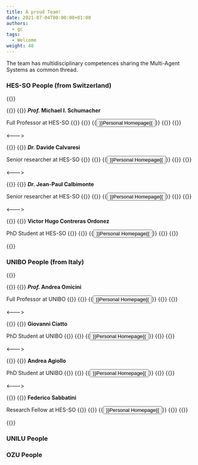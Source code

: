 ```yaml
---
title: A proud Team!
date: 2021-07-04T00:00:00+01:00
authors:
  - gc
tags:
  - Welcome
weight: 40
---
```


The team has multidisciplinary competences sharing the Multi-Agent Systems as common thread.

### HES-SO People (from Switzerland)

{{<columns>}}

{{<card imgsrc="/people/ms.jpg" imgalt="Michael I. Schumacher Photo">}}
{{<cardbody align="center">}}
**_Prof._ Michael I. Schumacher**

Full Professor at HES-SO
{{</cardbody>}}
{{<cardfooter align="center">}}
{{<button href="https://www.linkedin.com/in/michael-ignaz-schumacher/">}}Personal Homepage{{</button>}}
{{</cardfooter>}}
{{</card>}}

<--->

{{<card imgsrc="/people/dc.jpg" imgalt="Davide Calvaresi Photo">}}
{{<cardbody align="center">}}
**_Dr._ Davide Calvaresi**

Senior researcher at HES-SO 
{{</cardbody>}}
{{<cardfooter align="center">}}
{{<button href="http://davidecalvaresi.it">}}Personal Homepage{{</button>}}
{{</cardfooter>}}
{{</card>}}

<--->

{{<card imgsrc="/people/jpc.jpg" imgalt="Jean-Paul Calbimonte Photo">}}
{{<cardbody align="center">}}
**_Dr._ Jean-Paul Calbimonte**

Senior researcher at HES-SO 
{{</cardbody>}}
{{<cardfooter align="center">}}
{{<button href="https://jeanpi.org/wp/">}}Personal Homepage{{</button>}}
{{</cardfooter>}}
{{</card>}}

<--->

{{<card imgsrc="/people/vh.jpg" imgalt="Victor Hugo Contreras Ordonez Photo">}}
{{<cardbody align="center">}}
**Victor Hugo Contreras Ordonez**

PhD Student at HES-SO 
{{</cardbody>}}
{{<cardfooter align="center">}}
{{<button href="https://expectation.ehealth.hevs.ch/people.html">}}Personal Homepage{{</button>}}
{{</cardfooter>}}
{{</card>}}

{{</columns>}}

### UNIBO People (from Italy)

{{<columns>}}

{{<card imgsrc="/people/ao.jpg" imgalt="Andrea Omicini Photo">}}
{{<cardbody align="center">}}
**_Prof._ Andrea Omicini**

Full Professor at UNIBO
{{</cardbody>}}
{{<cardfooter align="center">}}
{{<button href="https://www.unibo.it/sitoweb/andrea.omicini">}}Personal Homepage{{</button>}}
{{</cardfooter>}}
{{</card>}}

<--->

{{<card imgsrc="/people/gc.jpg" imgalt="Giovanni Ciatto Photo">}}
{{<cardbody align="center">}}
**Giovanni Ciatto**

PhD Student at UNIBO
{{</cardbody>}}
{{<cardfooter align="center">}}
{{<button href="https://about.me/gciatto">}}Personal Homepage{{</button>}}
{{</cardfooter>}}
{{</card>}}

<--->

{{<card imgsrc="/people/aa.jpg" imgalt="Andrea Agiollo Photo">}}
{{<cardbody align="center">}}
**Andrea Agiollo**

PhD Student at UNIBO
{{</cardbody>}}
{{<cardfooter align="center">}}
{{<button href="https://apice.unibo.it/xwiki/bin/view/AndreaAgiollo/">}}Personal Homepage{{</button>}}
{{</cardfooter>}}
{{</card>}}

<--->

{{<card imgsrc="/people/fs.jpg" imgalt="Federico Sabbatini Photo">}}
{{<cardbody align="center">}}
**Federico Sabbatini**

Research Fellow at HES-SO 
{{</cardbody>}}
{{<cardfooter align="center">}}
{{<button href="https://apice.unibo.it/xwiki/bin/view/FedericoSabbatini/">}}Personal Homepage{{</button>}}
{{</cardfooter>}}
{{</card>}}

{{</columns>}}

### UNILU People

### OZU People